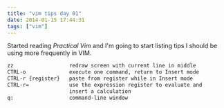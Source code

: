 ```yaml
---
title: "vim tips day 01"
date: 2014-01-15 17:44:31
tags: ["vim"]
---
```


Started reading _Practical Vim_ and I'm going to start listing tips I
should be using more frequently in VIM.

```txt
zz                  redraw screen with current line in middle 
CTRL-o              execute one command, return to Insert mode
CTRL-r {register}   paste from register while in Insert mode 
CTRL-r=             use the expression register to evaluate and 
                    insert a calculation           
q:                  command-line window
```
